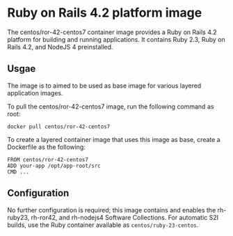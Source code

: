 Ruby on Rails 4.2 platform image
================================

The centos/ror-42-centos7 container image provides a Ruby on Rails 4.2 platform for building and running applications. It contains Ruby 2.3, Ruby on Rails 4.2, and NodeJS 4 preinstalled.


Usgae
-----
The image is to aimed to be used as base image for various layered application images.

To pull the centos/ror-42-centos7 image, run the following command as root:
```
docker pull centos/ror-42-centos7
```

To create a layered container image that uses this image as base, create a Dockerfile as the following:
```
FROM centos/ror-42-centos7
ADD your-app /opt/app-root/src
CMD ...
```

Configuration
-------------

No further configuration is required; this image contains and enables the rh-ruby23, rh-ror42, and rh-nodejs4 Software Collections. For automatic S2I builds, use the Ruby container available as `centos/ruby-23-centos`.

